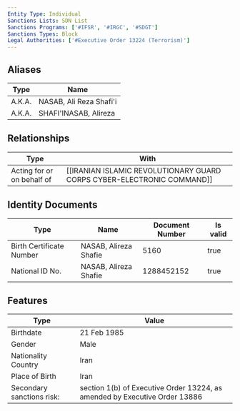 ```yaml
---
Entity Type: Individual
Sanctions Lists: SDN List
Sanctions Programs: ['#IFSR', '#IRGC', '#SDGT']
Sanctions Types: Block
Legal Authorities: ['#Executive Order 13224 (Terrorism)']
---
```


## Aliases
| Type  | Name      | 
|-------|-----------|
| A.K.A. | NASAB, Ali Reza Shafi'i |
| A.K.A. | SHAFI'INASAB, Alireza |

## Relationships
| Type  | With      | 
|-------|-----------|
| Acting for or on behalf of | [[IRANIAN ISLAMIC REVOLUTIONARY GUARD CORPS CYBER-ELECTRONIC COMMAND]] |

## Identity Documents
| Type  | Name      | Document Number | Is valid |
|-------|-----------|-----------------|----------|
| Birth Certificate Number | NASAB, Alireza Shafie | 5160 | true |
| National ID No. | NASAB, Alireza Shafie | 1288452152 | true |

## Features
| Type  | Value      |
|-------|------------|
| Birthdate | 21 Feb 1985 |
| Gender | Male |
| Nationality Country | Iran |
| Place of Birth | Iran |
| Secondary sanctions risk: | section 1(b) of Executive Order 13224, as amended by Executive Order 13886 |

